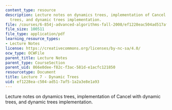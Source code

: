 ```yaml
---
content_type: resource
description: Lecture notes on dynamics trees, implementation of Cancel with dynamic
  trees, and dynamic trees implementation.
file: /courses/6-854j-advanced-algorithms-fall-2008/ef1228eac504ad517af51a2a3e8e1a93_lec7.pdf
file_size: 100511
file_type: application/pdf
learning_resource_types:
- Lecture Notes
license: https://creativecommons.org/licenses/by-nc-sa/4.0/
ocw_type: OCWFile
parent_title: Lecture Notes
parent_type: CourseSection
parent_uid: 866e0dee-f82c-f3ac-581d-e1acfc121850
resourcetype: Document
title: Lecture 7 - Dynamic Trees
uid: ef1228ea-c504-ad51-7af5-1a2a3e8e1a93
---
```

Lecture notes on dynamics trees, implementation of Cancel with dynamic trees, and dynamic trees implementation.